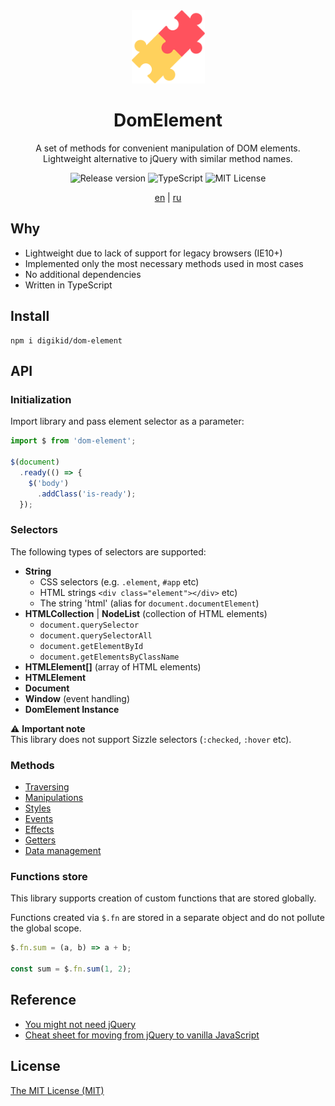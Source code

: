 <div align="center">
  <img alt="DomElement" src="https://github.com/digikid/dom-element/raw/main/logo.png" height="117" />
</div>

<div align="center">
  <h1>DomElement</h1>
  <p>A set of methods for convenient manipulation of DOM elements.<br>Lightweight alternative to jQuery with similar method names.</p>
  <img src="https://img.shields.io/github/release/digikid/dom-element.svg?style=flat-square&logo=appveyor" alt="Release version">
  <img src="https://img.shields.io/github/languages/top/digikid/dom-element.svg?style=flat-square&logo=appveyor" alt="TypeScript">
  <img src="https://img.shields.io/github/license/digikid/dom-element.svg?style=flat-square&logo=appveyor" alt="MIT License">
  <p>
    <a href="https://github.com/digikid/dom-element/blob/main/README.md">en</a> | <a href="https://github.com/digikid/dom-element/blob/main/README-ru.md">ru</a></p>
</div>

## Why

- Lightweight due to lack of support for legacy browsers (IE10+)
- Implemented only the most necessary methods used in most cases
- No additional dependencies
- Written in TypeScript

## Install

```shell
npm i digikid/dom-element
```

## API

### Initialization

Import library and pass element selector as a parameter:

```js
import $ from 'dom-element';

$(document)
  .ready(() => {
    $('body')
      .addClass('is-ready');
  });
```

<a name="selectors"></a>

### Selectors

The following types of selectors are supported:

- **String**
    - CSS selectors (e.g. `.element`, `#app` etc)
    - HTML strings `<div class="element"></div>` etc)
    - The string 'html' (alias for `document.documentElement`)
- **HTMLCollection** | **NodeList** (collection of HTML elements)
    - `document.querySelector`
    - `document.querySelectorAll`
    - `document.getElementById`
    - `document.getElementsByClassName`
- **HTMLElement[]** (array of HTML elements)
- **HTMLElement**
- **Document**
- **Window** (event handling)
- **DomElement Instance**

:warning: **Important note**  
This library does not support Sizzle selectors (`:checked`, `:hover` etc).

### Methods

- [Traversing](https://github.com/digikid/dom-element/blob/main/docs/en/METHODS.md#traversing)
- [Manipulations](https://github.com/digikid/dom-element/blob/main/docs/en/METHODS.md#manipulation)
- [Styles](https://github.com/digikid/dom-element/blob/main/docs/en/METHODS.md#css)
- [Events](https://github.com/digikid/dom-element/blob/main/docs/en/METHODS.md#events)
- [Effects](https://github.com/digikid/dom-element/blob/main/docs/en/METHODS.md#effects)
- [Getters](https://github.com/digikid/dom-element/blob/main/docs/en/METHODS.md#getters)
- [Data management](https://github.com/digikid/dom-element/blob/main/docs/en/METHODS.md#data)

### Functions store

This library supports creation of custom functions that are stored globally.

Functions created via `$.fn` are stored in a separate object and do not pollute the global scope.

```js
$.fn.sum = (a, b) => a + b;

const sum = $.fn.sum(1, 2);
```

## Reference

- [You might not need jQuery](https://youmightnotneedjquery.com)
- [Cheat sheet for moving from jQuery to vanilla JavaScript](https://tobiasahlin.com/blog/move-from-jquery-to-vanilla-javascript/)

## License

[The MIT License (MIT)](LICENSE)
